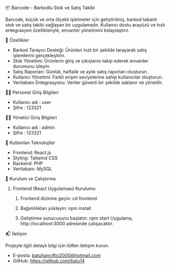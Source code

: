 📦 Barcode – Barkodlu Stok ve Satış Takibi

Barcode, küçük ve orta ölçekli işletmeler için geliştirilmiş, barkod tabanlı stok ve satış takibi sağlayan bir uygulamadır. Kullanıcı dostu arayüzü ve hızlı entegrasyon özellikleriyle, envanter yönetimini kolaylaştırır.

🚀 Özellikler

- Barkod Tarayıcı Desteği: Ürünleri hızlı bir şekilde tarayarak satış işlemlerini gerçekleştirin.
- Stok Yönetimi: Ürünlerin giriş ve çıkışlarını takip ederek envanter durumunu izleyin.
- Satış Raporları: Günlük, haftalık ve aylık satış raporları oluşturun.
- Kullanıcı Yönetimi: Farklı erişim seviyelerine sahip kullanıcılar oluşturun.
- Veritabanı Entegrasyonu: Veriler güvenli bir şekilde saklanır ve yönetilir.

👨‍💼 Personel Giriş Bilgileri
- Kullanıcı adı : user
- Şifre         : 123321

👨‍💼 Yönetici Giriş Bilgileri
- Kullanıcı adı : admin
- Şifre         : 123321

🧰 Kullanılan Teknolojiler

- Frontend: React.js
- Styling: Tailwind CSS
- Backend: PHP
- Veritabanı: MySQL

🔧 Kurulum ve Çalıştırma

1. Frontend (React Uygulaması) Kurulumu

   1. Frontend dizinine geçin:
      cd frontend

   2. Bağımlılıkları yükleyin:
      npm install

   3. Geliştirme sunucusunu başlatın:
      npm start
      Uygulama, http://localhost:3000 adresinde çalışacaktır.


📬 İletişim

Projeyle ilgili detaylı bilgi için lütfen iletişim kurun.

- E-posta: batuhanciftci2000@hotmail.com
- GitHub: https://github.com/batu14
